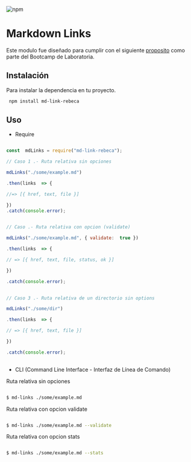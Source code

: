 ![npm](https://img.shields.io/npm/v/md-link-rebeca)
# Markdown Links

Este modulo fue diseñado para cumplir con el siguiente [proposito](https://github.com/Laboratoria/MEX008-FE-md-link) como parte del Bootcamp de Laboratoria.

## Instalación

Para instalar la dependencia en tu proyecto.

```sh
 npm install md-link-rebeca
 ``` 

## Uso

* Require
```js

const  mdLinks = require("md-link-rebeca");

// Caso 1 .- Ruta relativa sin opciones

mdLinks("./some/example.md")

.then(links  => {

//=> [{ href, text, file }]

})
.catch(console.error);

  
// Caso .- Ruta relativa con opcion (validate)

mdLinks("./some/example.md", { validate:  true })

.then(links  => {

// => [{ href, text, file, status, ok }]

})

.catch(console.error);

  
// Caso 3 .- Ruta relativa de un directorio sin options

mdLinks("./some/dir")

.then(links  => {

// => [{ href, text, file }]

})

.catch(console.error);
 

```

* CLI (Command Line Interface - Interfaz de Línea de Comando)

  
Ruta relativa sin opciones

```sh

$ md-links ./some/example.md

```

Ruta relativa con opcion validate

```sh

$ md-links ./some/example.md --validate

```

Ruta relativa con opcion stats

```sh

$ md-links ./some/example.md --stats

```
